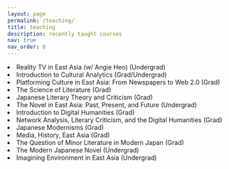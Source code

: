 ```yaml
---
layout: page
permalink: /teaching/
title: teaching
description: recently taught courses
nav: true
nav_order: 6
---
```


<li>Reality TV in East Asia (w/ Angie Heo) (Undergrad)
<li>Introduction to Cultural Analytics (Grad/Undergrad)
<li>Platforming Culture in East Asia: From Newspapers to Web 2.0 (Grad)
<li>The Science of Literature (Grad)
<li>Japanese Literary Theory and Criticism (Grad)
<li>The Novel in East Asia: Past, Present, and Future (Undergrad)
<li>Introduction to Digital Humanities (Grad)
<li>Network Analysis, Literary Criticism, and the Digital Humanities (Grad)
<li>Japanese Modernisms (Grad)
<li>Media, History, East Asia (Grad)
<li>The Question of Minor Literature in Modern Japan (Grad)
<li>The Modern Japanese Novel (Undergrad)
<li>Imagining Environment in East Asia (Undergrad)
